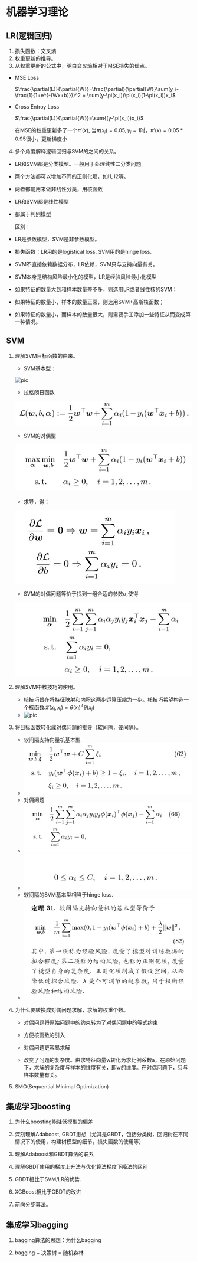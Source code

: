 # 机器学习理论

## LR(逻辑回归)

1. 损失函数：交叉熵
2. 权重更新的推导。
3. 从权重更新的公式中，明白交叉熵相对于MSE损失的优点。

* MSE Loss

  $\frac{\partial(L)}{\partial{W}}=\frac{\partial}{\partial{W}}\sum(y_i-\frac{1}{1+e^{-(Wx+b)}})^2 = \sum(y-\pi(x_i))\pi(x_i)(1-\pi(x_i))x_i$                                                                                                                                                                                                                                                                                                                                                                                                                                                                                                                                                                                                                                                                                                                                                                                                                                                                                                                                                                                                                                                                                                                                                                                                                                                                                                                                                                                                                                                                                                                                                                                                                                                                                                                                                                                                                                                                                                                                                                                                                      

* Cross Entroy Loss 

  $\frac{\partial(L)}{\partial{W}}=\sum{(y-\pi(x_i))x_i}$

  在MSE的权重更新多了一个$\pi'(x)$, 当$\pi(x_i)=0.05, y_i=1$时，$\pi'(x)=0.05*0.95$很小，更新梯度小

4. 多个角度解释逻辑回归与SVM的之间的关系。

* LR和SVM都是分类模型。一般用于处理线性二分类问题

* 两个方法都可以增加不同的正则化项，如l1, l2等。 

* 两者都能用来做非线性分类，用核函数

* LR和SVM都是线性模型

* 都属于判别模型

  区别：

* LR是参数模型，SVM是非参数模型。

* 损失函数：LR用的是logistical loss, SVM用的是hinge loss.
* SVM不直接依赖数据分布，LR依赖，SVM只与支持向量有关。
* SVM本身是结构风险最小化的模型，LR是经验风险最小化模型
* 如果特征的数量大到和样本数量差不多，则选用LR或者线性核的SVM；
* 如果特征的数量小，样本的数量正常，则选用SVM+高斯核函数；
* 如果特征的数量小，而样本的数量很大，则需要手工添加一些特征从而变成第一种情况。

## SVM

1. 理解SVM目标函数的由来。

   * SVM基本型：

   ![pic](C:\Users\bravolu\OneDrive\面试\images\svm_1.jpg)

   * 拉格朗日函数

   ![pic](images/svm_2.jpg)

   * SVM的对偶型

   ![pic](images/svm_3.jpg)

   * 求导，得：

   ![pic](images/svm_4.jpg)

   * SVM的对偶问题等价于找到一组合适的参数$\alpha$,使得

   ![pic](images/svm_5.jpg)

   

   

2. 理解SVM中核技巧的使用。

   * 核技巧旨在将特征映射和内积这两步运算压缩为一步。核技巧希望构造一个核函数$\mathcal{K}(x_i, x_j)=\theta(x_i)^T\theta(x_j)$
   * ![pic](C:\Users\bravolu\OneDrive\面试\images\svm_6.jpg)

3. 将目标函数转化成对偶问题的推导（软间隔，硬间隔）。

   * 软间隔支持向量机基本型
   * ![pic](images/svm_7.jpg)
   * 对偶问题
   * ![pic](images/svm_8.jpg)
   * ![pic](images/svm_9.jpg)
   * 软间隔的SVM基本型相当于hinge loss.
   * ![pic](images/svm_10.jpg)

4. 为什么要转换成对偶问题求解，求解的权重个数。

   * 对偶问题将原始问题中的约束转为了对偶问题中的等式约束

   * 方便核函数的引入
   * 对偶问题更容易求解

   * 改变了问题的复杂度。由求特征向量w转化为求比例系数a，在原始问题下，求解的复杂度与样本的维度有关，即w的维度。在对偶问题下，只与样本数量有关。

5. SMO(Sequential Minimal Optimization)



## 集成学习boosting

1. 为什么boosting能降低模型的偏差



2. 深刻理解Adaboost, GBDT思想（尤其是GBDT，包括分类树，回归树在不同情况下的使用，构建树模型的细节，损失函数的使用等）



3. 理解Adaboost和GBDT算法的联系



4. 理解GBDT使用的梯度上升法与优化算法梯度下降法的区别



5. GBDT相比于SVM/LR的优势.



6. XGBoost相比于GBDT的改进



7. 前向分步算法。



## 集成学习bagging 

1. bagging算法的思想：为什么bagging 



2. bagging + 决策树 = 随机森林